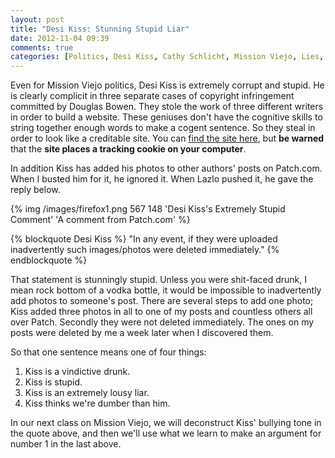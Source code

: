 ```yaml
---
layout: post
title: "Desi Kiss: Stunning Stupid Liar"
date: 2012-11-04 09:39
comments: true
categories: [Politics, Desi Kiss, Cathy Schlicht, Mission Viejo, Lies, Stupidity]
---
```


Even for Mission Viejo politics, Desi Kiss is extremely corrupt and stupid. He is clearly complicit in three separate cases of copyright infringement committed by Douglas Bowen. They stole the work of three different writers in order to build a website. These geniuses don't have the cognitive skills to string together enough words to make a cogent sentence. So they steal in order to look like a creditable site. You can [find the site here](http://applebomb.com), but **be warned** that the **site places a tracking cookie on your computer**.

<!-- more -->

In addition Kiss has added his photos to other authors' posts on Patch.com. When I busted him for it, he ignored it. When Lazlo pushed it, he gave the reply below. 

{% img /images/firefox1.png 567 148 'Desi Kiss's Extremely Stupid Comment' 'A comment from Patch.com' %}

{% blockquote Desi Kiss %}
"In any event, if they were uploaded inadvertently such images/photos were deleted immediately." 
{% endblockquote %}

That statement is stunningly stupid. Unless you were shit-faced drunk, I mean rock bottom of a vodka bottle, it would be impossible to inadvertently add photos to someone's post. There are several steps to add one photo; Kiss added three photos in all to one of my posts and countless others all over Patch. Secondly they were not deleted immediately. The ones on my posts were deleted by me a week later when I discovered them. 

So that one sentence means one of four things:

1.  Kiss is a vindictive drunk.
2.  Kiss is stupid.
3.  Kiss is an extremely lousy liar.
4.  Kiss thinks we're dumber than him.

In our next class on Mission Viejo, we will deconstruct Kiss' bullying tone in the quote above, and then we'll use what we learn to make an argument for number 1 in the last above.